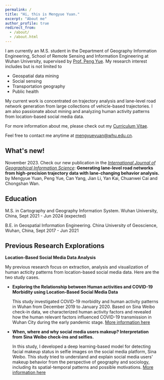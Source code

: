 ```yaml
---
permalink: /
title: "Hi, this is Mengyue Yuan."
excerpt: "About me"
author_profile: true
redirect_from: 
  - /about/
  - /about.html
---
```


I am currently an M.S. student in the Department of Geography Information Engineering, School of Remote Sensing and Information Engineering at Wuhan University, supervised by [Prof. Peng Yue](http://geos.whu.edu.cn/peng.html). My research interest includes but is not limited to

- Geospatial data mining
- Social sensing
- Transportation geography
- Public health

My current work is concentrated on trajectory analysis and lane-level road network generation from large collections of vehicle-based trajectories. I am also passionate about mining and analyzing human activity patterns from location-based social media data. 

For more information about me, please check out my [Curriculum Vitae](http://mengyue-yuan.github.io/files/Curriculum-Vitae_Mengyue-Yuan.pdf).

Feel free to contact me anytime at [mengyueyuan@whu.edu.cn](mailto:mengyueyuan@whu.edu.cn).

What's new!
------
November 2023. Check our new publication in the [*International Journal of Geographical Information Science*](https://www.tandfonline.com/doi/abs/10.1080/13658816.2023.2279977): **Generating lane-level road networks from high-precision trajectory data with lane-changing behavior analysis.**  by Mengyue Yuan, Peng Yue, Can Yang, Jian Li, Yan Kai, Chuanwei Cai and Chongshan Wan.

Education
------
M.S. in Cartography and Geography Information System. 
Wuhan University, China, Sept 2021 - Jun 2024 (expected)

B.E. in Geospatial Information Engineering. 
China University of Geoscience, Wuhan, China, Sept 2017 - Jun 2021

Previous Research Explorations
------
**Location-Based Social Media Data Analysis**

My previous research focus on extraction, analysis and visualization of human acticity patterns from location-based social media data. Here are the two study cases.

* **Exploring the Relationship between Human activities and COVID-19 Morbidity using Location-Based Social Media Data**

  This study investigated COVID-19 morbidity and human activity patterns in Wuhan from December 2019 to January 2020. Based on Sina Weibo check-in data, we characterized human activity factors and revealed how the human relevant factors influenced COVID-19 transmission in Wuhan City during the early pandemic stage.
  [More information here](https://mengyue-yuan.github.io/talks/)
  


* **When, where and why social media users makeup? Interpretation from Sina Weibo check-ins and selfies.**

  In this study, I developed a deep learning-based model for detecting facial makeup status in selfie images on the social media platform, Sina Weibo. This study tried to understand and explain social media users' makeup behavior from the perspective of geography and sociology, including its spatial-temporal patterns and possible motivations.
  [More information here](https://mengyue-yuan.github.io/talks/)
  

